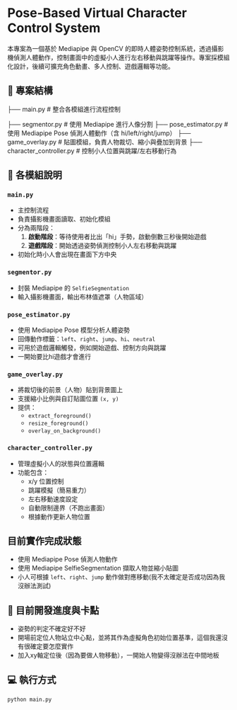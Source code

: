 # Pose-Based Virtual Character Control System

本專案為一個基於 Mediapipe 與 OpenCV 的即時人體姿勢控制系統，透過攝影機偵測人體動作，控制畫面中的虛擬小人進行左右移動與跳躍等操作。專案採模組化設計，後續可擴充角色動畫、多人控制、遊戲邏輯等功能。

## 📁 專案結構

├── main.py                    # 整合各模組進行流程控制

├── segmentor.py               # 使用 Mediapipe 進行人像分割
├── pose_estimator.py          # 使用 Mediapipe Pose 偵測人體動作（含 hi/left/right/jump）
├── game_overlay.py            # 貼圖模組，負責人物裁切、縮小與疊加到背景
├── character_controller.py    # 控制小人位置與跳躍/左右移動行為

## 📌 各模組說明

### `main.py`
- 主控制流程
- 負責攝影機畫面讀取、初始化模組
- 分為兩階段：
  1. **啟動階段**：等待使用者比出「hi」手勢，啟動倒數三秒後開始遊戲
  2. **遊戲階段**：開始透過姿勢偵測控制小人左右移動與跳躍
- 初始化時小人會出現在畫面下方中央

### `segmentor.py`
- 封裝 Mediapipe 的 `SelfieSegmentation`
- 輸入攝影機畫面，輸出布林值遮罩（人物區域）

### `pose_estimator.py`
- 使用 Mediapipe Pose 模型分析人體姿勢
- 回傳動作標籤：`left`、`right`、`jump`、`hi`、`neutral`
- 可用於遊戲邏輯觸發，例如開始遊戲、控制方向與跳躍
- 一開始要比hi遊戲才會進行

### `game_overlay.py`
- 將裁切後的前景（人物）貼到背景圖上
- 支援縮小比例與自訂貼圖位置 `(x, y)`
- 提供：
  - `extract_foreground()`
  - `resize_foreground()`
  - `overlay_on_background()`

### `character_controller.py`
- 管理虛擬小人的狀態與位置邏輯
- 功能包含：
  - x/y 位置控制
  - 跳躍模擬（簡易重力）
  - 左右移動速度設定
  - 自動限制邊界（不跑出畫面）
  - 根據動作更新人物位置

## 目前實作完成狀態

-  使用 Mediapipe Pose 偵測人物動作
- 使用 Mediapipe SelfieSegmentation 擷取人物並縮小貼圖
- 小人可根據 `left`、`right`、`jump` 動作做對應移動(我不太確定是否成功因為我沒辦法測試)

## 🚧 目前開發進度與卡點
- 姿勢的判定不確定好不好
- 開場前定位人物站立中心點，並將其作為虛擬角色初始位置基準，這個我還沒有很確定要怎麼實作
- 加入xy軸定位後（因為要做人物移動），一開始人物變得沒辦法在中間地板

## 💻 執行方式

```bash
python main.py
